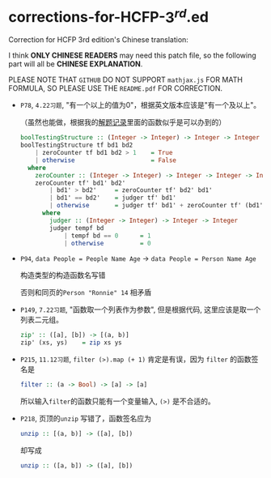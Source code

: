 # corrections-for-HCFP-$3^{rd}$.ed

Correction for HCFP 3rd edition's Chinese translation:

I think **ONLY CHINESE READERS** may need this patch file, so the following part will all be **CHINESE EXPLANATION**.

PLEASE NOTE THAT `GITHUB` DO NOT SUPPORT `mathjax.js` FOR MATH FORMULA, SO PLEASE USE THE `README.pdf` FOR CORRECTION.

- `P78`, `4.22习题`, "有一个以上的值为0"，根据英文版本应该是"有一个及以上"。

   （虽然也能做，根据我的[解题记录](https://github.com/tonyfloatersu/solution-haskell-craft-of-FP/blob/master/Chapter_4_my_note.hs)里面的函数似乎是可以办到的）

   ```haskell
   boolTestingStructure :: (Integer -> Integer) -> Integer -> Integer -> Bool
   boolTestingStructure tf bd1 bd2
       | zeroCounter tf bd1 bd2 > 1    = True
       | otherwise                     = False
     where
       zeroCounter :: (Integer -> Integer) -> Integer -> Integer -> Integer
       zeroCounter tf' bd1' bd2'
           | bd1' > bd2'     = zeroCounter tf' bd2' bd1'
           | bd1' == bd2'    = judger tf' bd1'
           | otherwise       = judger tf' bd1' + zeroCounter tf' (bd1' + 1) bd2'
         where
           judger :: (Integer -> Integer) -> Integer -> Integer
           judger tempf bd
               | tempf bd == 0      = 1
               | otherwise          = 0
   ```

- `P94`, `data People = People Name Age` $\to$ `data People = Person Name Age` 

   构造类型的构造函数名写错

   否则和同页的`Person "Ronnie" 14` 相矛盾

- `P149`, `7.22习题`, "函数取一个列表作为参数", 但是根据代码, 这里应该是取一个列表二元组。

   ```Haskell
   zip' :: ([a], [b]) -> [(a, b)]
   zip' (xs, ys)    = zip xs ys
   ```

- `P215`, `11.12习题`, `filter (>).map (+ 1)` 肯定是有误，因为 `filter` 的函数签名是

   ```haskell
   filter :: (a -> Bool) -> [a] -> [a]
   ```

   所以输入`filter`的函数只能有一个变量输入, `(>)` 是不合适的。

- `P218`, 页顶的`unzip` 写错了，函数签名应为

   ```Haskell
   unzip :: [(a, b)] -> ([a], [b])
   ```

   却写成  

   ````haskell
   unzip :: ([a, b]) -> ([a], [b])
   ````

   ​

